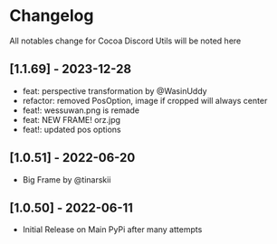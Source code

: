 # Changelog

All notables change for Cocoa Discord Utils will be noted here

## [1.1.69] - 2023-12-28

- feat: perspective transformation by @WasinUddy
- refactor: removed PosOption, image if cropped will always center
- feat!: wessuwan.png is remade
- feat: NEW FRAME! orz.jpg
- feat!: updated pos options

## [1.0.51] - 2022-06-20

- Big Frame by @tinarskii

## [1.0.50] - 2022-06-11

- Initial Release on Main PyPi after many attempts
